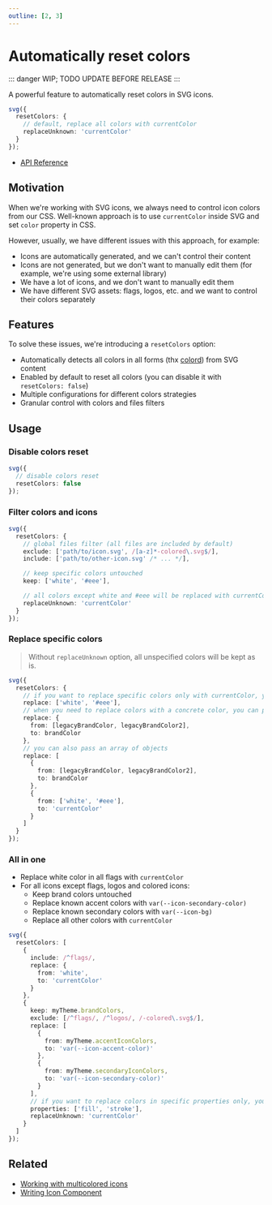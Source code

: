 ```yaml
---
outline: [2, 3]
---
```


# Automatically reset colors

::: danger
WIP; TODO UPDATE BEFORE RELEASE
:::

A powerful feature to automatically reset colors in SVG icons.

```typescript
svg({
  resetColors: {
    // default, replace all colors with currentColor
    replaceUnknown: 'currentColor'
  }
});
```

- [API Reference](./api/plugins/reset-colors.md)

## Motivation

When we're working with SVG icons, we always need to control icon colors from our CSS.
Well-known approach is to use `currentColor` inside SVG and set `color` property in CSS.

However, usually, we have different issues with this approach, for example:

- Icons are automatically generated, and we can't control their content
- Icons are not generated, but we don't want to manually edit them (for example, we're using some external library)
- We have a lot of icons, and we don't want to manually edit them
- We have different SVG assets: flags, logos, etc. and we want to control their colors separately

## Features

To solve these issues, we're introducing a `resetColors` option:

- Automatically detects all colors in all forms (thx [colord](https://github.com/omgovich/colord)) from SVG content
- Enabled by default to reset all colors (you can disable it with `resetColors: false`)
- Multiple configurations for different colors strategies
- Granular control with colors and files filters

## Usage

### Disable colors reset

```typescript
svg({
  // disable colors reset
  resetColors: false
});
```

### Filter colors and icons

```typescript
svg({
  resetColors: {
    // global files filter (all files are included by default)
    exclude: ['path/to/icon.svg', /[a-z]*-colored\.svg$/],
    include: ['path/to/other-icon.svg' /* ... */],

    // keep specific colors untouched
    keep: ['white', '#eee'],

    // all colors except white and #eee will be replaced with currentColor
    replaceUnknown: 'currentColor'
  }
});
```

### Replace specific colors

> Without `replaceUnknown` option, all unspecified colors will be kept as is.

```typescript
svg({
  resetColors: {
    // if you want to replace specific colors only with currentColor, you can simply pass it as a string or array
    replace: ['white', '#eee'],
    // when you need to replace colors with a concrete color, you can pass an object with `from` and `to` properties
    replace: {
      from: [legacyBrandColor, legacyBrandColor2],
      to: brandColor
    },
    // you can also pass an array of objects
    replace: [
      {
        from: [legacyBrandColor, legacyBrandColor2],
        to: brandColor
      },
      {
        from: ['white', '#eee'],
        to: 'currentColor'
      }
    ]
  }
});
```

### All in one

- Replace white color in all flags with `currentColor`
- For all icons except flags, logos and colored icons:
  - Keep brand colors untouched
  - Replace known accent colors with `var(--icon-secondary-color)`
  - Replace known secondary colors with `var(--icon-bg)`
  - Replace all other colors with `currentColor`

```typescript
svg({
  resetColors: [
    {
      include: /^flags/,
      replace: {
        from: 'white',
        to: 'currentColor'
      }
    },
    {
      keep: myTheme.brandColors,
      exclude: [/^flags/, /^logos/, /-colored\.svg$/],
      replace: [
        {
          from: myTheme.accentIconColors,
          to: 'var(--icon-accent-color)'
        },
        {
          from: myTheme.secondaryIconColors,
          to: 'var(--icon-secondary-color)'
        }
      ],
      // if you want to replace colors in specific properties only, you can pass an array of them
      properties: ['fill', 'stroke'],
      replaceUnknown: 'currentColor'
    }
  ]
});
```

## Related

- [Working with multicolored icons](./multicolored.md)
- [Writing Icon Component](./writing-icon-component.md)
